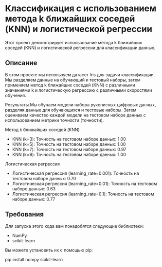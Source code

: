 # Классификация с использованием метода k ближайших соседей (KNN) и логистической регрессии

Этот проект демонстрирует использование метода k ближайших соседей (KNN) и логистической регрессии для классификации данных.

## Описание

В этом проекте мы используем датасет Iris для задачи классификации. Мы разделяем данные на обучающий и тестовый наборы, затем применяем метод k ближайших соседей (KNN) с различными значениями k и логистическую регрессию с различными скоростями обучения.

Результаты
Мы обучаем модели набора рукописных цифровых данных, разделяя данные для обучающихся и тестовые наборы.
Затем оцениваем качество каждой модели на тестовом наборе данных с использованием метрики точности (точности).

Метод k ближайших соседей (KNN)

  - KNN (k=3): Точность на тестовом наборе данных: 1.00
  - KNN (k=5): Точность на тестовом наборе данных: 1.00
  - KNN (k=7): Точность на тестовом наборе данных: 0.97
  - KNN (k=9): Точность на тестовом наборе данных: 1.00
    
Логистическая регрессия
  - Логистическая регрессия (learning_rate=0.001): Точность на тестовом наборе данных: 0.70
  - Логистическая регрессия (learning_rate=0.01): Точность на тестовом наборе данных: 0.63
  - Логистическая регрессия (learning_rate=0.1): Точность на тестовом наборе данных: 0.77
## Требования

Для запуска этого кода вам понадобятся следующие библиотеки:

- NumPy
- scikit-learn

Вы можете установить их с помощью pip:


pip install numpy scikit-learn

